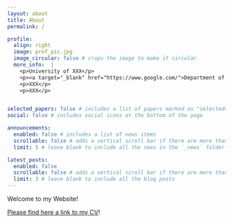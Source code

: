 ```yaml
---
layout: about
title: About
permalink: /

profile:
  align: right
  image: prof_pic.jpg
  image_circular: false # crops the image to make it circular
  more_info:  |
    <p>University of XXX</p>
    <p><a target="_blank" href="https://www.google.com/">Department of XXX</a></p>
    <p>XXX</p>
    <p>XXX</p>


selected_papers: false # includes a list of papers marked as "selected={true}"
social: false # includes social icons at the bottom of the page

announcements:
  enabled: false # includes a list of news items
  scrollable: false # adds a vertical scroll bar if there are more than 3 news items
  limit: 5 # leave blank to include all the news in the `_news` folder

latest_posts:
  enabled: false
  scrollable: false # adds a vertical scroll bar if there are more than 3 new posts items
  limit: 3 # leave blank to include all the blog posts
---
```


Welcome to my Website!

[Please find here a link to my CV](https://lukintest.github.io/assets/pdf/CV.pdf)! 


